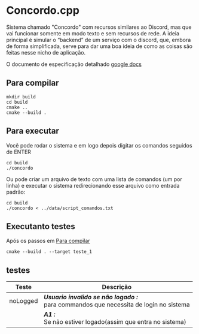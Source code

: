 # Concordo.cpp

Sistema chamado "Concordo" com recursos similares ao Discord, mas que vai funcionar somente em modo texto e sem recursos de rede. A ideia principal é simular o “backend” de um serviço com o discord, que, embora de forma simplificada, serve para dar uma boa ideia de como as coisas são feitas nesse nicho de aplicação.

O documento de especificação detalhado
[google docs](https://docs.google.com/document/d/1s4JKwg8HbIkrsXSfakeI5a9RZs6YNnzpK_w2Jp4tbQY/edit?usp=sharing)

## Para compilar

```console
mkdir build
cd build
cmake ..
cmake --build .
```

## Para executar
Você pode rodar o sistema e em logo depois digitar os comandos seguidos de ENTER
```console
cd build
./concordo
```

Ou pode criar um arquivo de texto com uma lista de comandos (um por linha) e executar o sistema redirecionando esse arquivo como entrada padrão:
```console
cd build
./concordo < ../data/script_comandos.txt
```

## Executanto testes

Após os passos em [Para compilar](#para-compilar)
```console
cmake --build . --target teste_1
```

## testes

| Teste  | Descrição  |
|--------|------------|
| noLogged  |  ***Usuario invalido se não logado :***<br>para commandos que necessita de login no sistema  |
|   |  ***A1 :***<br>Se não estiver logado(assim que entra no sistema)  |